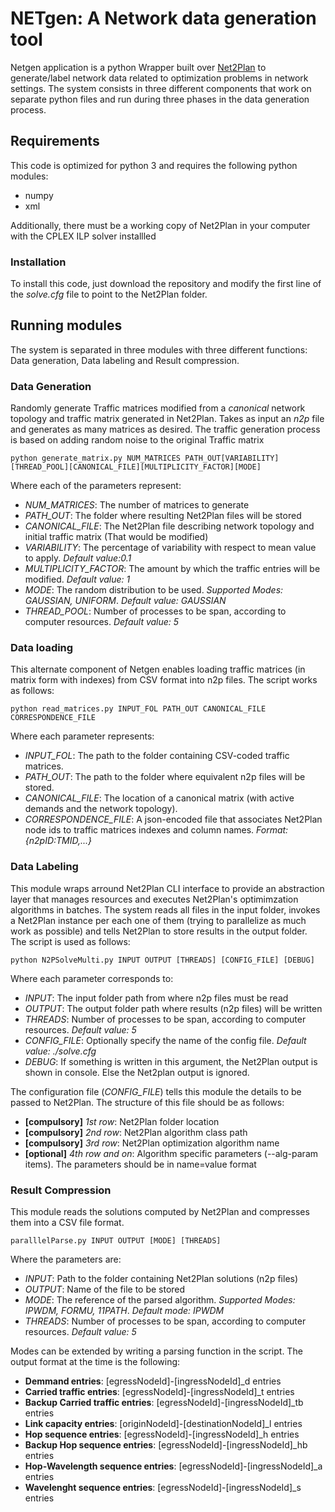 # NETgen: A Network data generation tool #

Netgen application is a python Wrapper built over [Net2Plan](http://www.net2plan.com/) to generate/label network data related to optimization problems in network settings. The system consists in three different components that work on separate python files and run during three phases in the data generation process.

## Requirements ##

This code is optimized for python 3 and requires the following python modules:

* numpy
* xml

Additionally, there must be a working copy of Net2Plan in your computer with the CPLEX ILP solver installled

### Installation ###

To install this code, just download the repository and modify the first line of the *solve.cfg* file to point to the Net2Plan folder.

## Running modules ##

The system is separated in three modules with three different functions: Data generation, Data labeling and Result compression.


### Data Generation ###

Randomly generate Traffic matrices modified from a *canonical* network topology and traffic matrix generated in Net2Plan. Takes as input an *n2p* file and generates as many matrices as desired. The traffic generation process is based on adding random noise to the original Traffic matrix

```python generate_matrix.py NUM_MATRICES PATH_OUT[VARIABILITY][THREAD_POOL][CANONICAL_FILE][MULTIPLICITY_FACTOR][MODE]```

Where each of the parameters represent:

* *NUM_MATRICES*: The number of matrices to generate
* *PATH_OUT*: The folder where resulting Net2Plan files will be stored
* *CANONICAL_FILE*: The Net2Plan file describing network topology and initial traffic matrix (That would be modified)
* *VARIABILITY*: The percentage of variability with respect to mean value to apply. *Default value:0.1*
* *MULTIPLICITY_FACTOR*: The amount by which the traffic entries will be modified. *Default value: 1*
* *MODE*: The random distribution to be used. *Supported Modes: GAUSSIAN, UNIFORM*. *Default value: GAUSSIAN*
* *THREAD_POOL*: Number of processes to be span, according to computer resources. *Default value: 5*

### Data loading ###

This alternate component of Netgen enables loading traffic matrices (in matrix form with indexes) from CSV format into n2p files. The script works as follows:

```python read_matrices.py INPUT_FOL PATH_OUT CANONICAL_FILE CORRESPONDENCE_FILE```

Where each parameter represents:

* *INPUT_FOL*: The path to the folder containing CSV-coded traffic matrices.
* *PATH_OUT*: The path to the folder where equivalent n2p files will be stored.
* *CANONICAL_FILE*: The location of a canonical matrix (with active demands and the network topology).
* *CORRESPONDENCE_FILE*: A json-encoded file that associates Net2Plan node ids to traffic matrices indexes and column names. *Format: {n2pID:TMID,...}*


### Data Labeling ###

This module wraps arround Net2Plan CLI interface to provide an abstraction layer that manages resources and executes Net2Plan's optimimzation algorithms in batches. The system reads all files in the input folder, invokes a Net2Plan instance per each one of them (trying to parallelize as much work as possible) and tells Net2Plan to store results in the output folder. The script is used as follows:

```python N2PSolveMulti.py INPUT OUTPUT [THREADS] [CONFIG_FILE] [DEBUG]```

Where each parameter corresponds to:

* *INPUT*: The input folder path from where n2p files must be read
* *OUTPUT*: The output folder path where results (n2p files) will be written
* *THREADS*: Number of processes to be span, according to computer resources. *Default value: 5*
* *CONFIG_FILE*: Optionally specify the name of the config file. *Default value: ./solve.cfg*
* *DEBUG*: If something is written in this argument, the Net2Plan output is shown in console. Else the Net2plan output is ignored.

The configuration file (*CONFIG_FILE*) tells this module the details to be passed to Net2Plan. The structure of this file should be as follows:

* **[compulsory]** *1st row*: Net2Plan folder location
* **[compulsory]** *2nd row*: Net2Plan algorithm class path
* **[compulsory]** *3rd row*: Net2Plan optimization algorithm name
* **[optional]** *4th row and on*: Algorithm specific parameters (--alg-param items). The parameters should be in name=value format


### Result Compression ###

This module reads the solutions computed by Net2Plan and compresses them into a CSV file format.

```paralllelParse.py INPUT OUTPUT [MODE] [THREADS]```

Where the parameters are:

* *INPUT*: Path to the folder containing Net2Plan solutions (n2p files)
* *OUTPUT*: Name of the file to be stored
* *MODE*: The reference of the parsed algorithm. *Supported Modes: IPWDM, FORMU, 11PATH*. *Default mode: IPWDM*
* *THREADS*: Number of processes to be span, according to computer resources. *Default value: 5*

Modes can be extended by writing a parsing function in the script. The output format at the time is the following:

* **Demmand entries**: [egressNodeId]-[ingressNodeId]_d entries
* **Carried traffic entries**: [egressNodeId]-[ingressNodeId]_t entries
* **Backup Carried traffic entries**: [egressNodeId]-[ingressNodeId]_tb entries
* **Link capacity entries**: [originNodeId]-[destinationNodeId]_l entries
* **Hop sequence entries**: [egressNodeId]-[ingressNodeId]_h entries
* **Backup Hop sequence entries**: [egressNodeId]-[ingressNodeId]_hb entries
* **Hop-Wavelength sequence entries**: [egressNodeId]-[ingressNodeId]_a entries
* **Wavelenght sequence entries**: [egressNodeId]-[ingressNodeId]_s entries